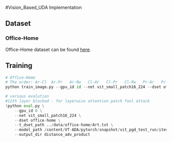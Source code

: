 #Vision_Based_UDA Implementation 

## Dataset

### Office-Home

Office-Home dataset can be found [here](http://hemanthdv.org/OfficeHome-Dataset/).

## Training

```python
# Office-Home
# The order: Ar-Cl	Ar-Pr	Ar-Rw	Cl-Ar	Cl-Pr	Cl-Rw	Pr-Ar	Pr-Cl	Pr-Rw	Rw-Ar	Rw-Cl	Rw-Pr
python train_image.py --gpu_id id --net vit_small_patch16_224 --dset office-home --test_interval 2000 --s_dset_path ../data/office-home/Real_World.txt --t_dset_path ../data/office-home/Product.txt
```

```python 
# various evalution
#12th layer blocked - for layerwise attention patch fool attack
!python eval.py \
    --gpu_id 0 \
    --net vit_small_patch16_224 \
    --dset office-home \
    --t_dset_path ../data/office-home/Art.txt \
    --model_path /content/VT-ADA/pytorch/snapshot/vit_pgd_test_run/iter_40000_model.pth.tar \
    --output_dir distance_adv_product
```

